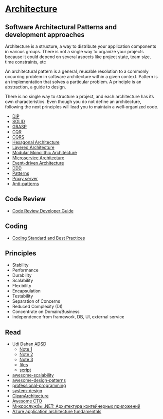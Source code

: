 # [Architecture](README.md)

## Software Architectural Patterns and development approaches

Architecture is a structure, a way to distribute your application components in various groups. There is not a single way to organize your projects because it could depend on several aspects like project state, team size, time constraints, etc

An architectural pattern is a general, reusable resolution to a commonly occurring problem in software architecture within a given context.
Pattern is an implementation that solves a particular problem. A principle is an abstraction, a guide to design.

There is no single way to structure a project, and each architecture has its own characteristics. 
Even though you do not define an architecture, following the next principles will lead you to maintain a well-organized code.

* [DIP](dip.md)
* [SOLID](solid.md)
* [GRASP](grasp.md)
* [CQR](cqs.md)
* [CQRS](cqrs.md)
* [Hexagonal Architecture](hexagonal_architecture.md)
* [Layered Architecture](layered_architecture.md)
* [Modular Monolithic Architecture](modular_monolithic_architecture.md)
* [Microservice Architecture](microservice_architecture.md)
* [Event-driven Architecture](event_driven_architecture.md)
* [DDD](ddd.md)
* [Patterns](https://github.com/kamranahmedse/design-patterns-for-humans)
* [Proxy server](proxy_server.md)
* [Anti-patterns](anti_patterns.md)

## Code Review
* [Code Review Developer Guide](code_review.md)

## Coding
* [Coding Standard and Best Practices](code_standarts.md)
  
## Principles
* Stability
* Performance
* Durability
* Scalability
* Flexibility
* Encapsulation
* Testability
* Separation of Concerns
* Reduced Complexity (DI)
* Concentrate on Domain/Business
* Independence from framework, DB, UI, external service

## Read 
* [Udi Dahan ADSD](https://coursehunter.net/course/prodvinutaya-arhitektura-raspredelennyh-sistem?lesson=1)
  * [Note 1](https://www.michalbialecki.com/2020/06/23/what-i-learned-from-2500-udi-dahan-course/)
  * [Note 2](https://hackmd.io/@pierodibello/Advanced-Distributed-System-Design)
  * [Note 3](https://gist.github.com/craigtp/05a82b51557adc278acd71b5a2b88905)
  * [files](https://disk.yandex.ru/d/ADu9XGpvTCzOCA)
  * [script](docs/adsd.sh)
* [awesome-scalability](https://github.com/binhnguyennus/awesome-scalability)
* [awesome-design-patterns](https://github.com/DovAmir/awesome-design-patterns)
* [professional-programming](https://github.com/charlax/professional-programming)
* [system-design](https://github.com/karanpratapsingh/system-design)
* [CleanArchitecture](https://github.com/ardalis/CleanArchitecture)
* [Awesome CTO](https://github.com/kuchin/awesome-cto)
* [Микрослужбы .NET: Архитектура контейнерных приложений](https://learn.microsoft.com/ru-ru/dotnet/architecture/microservices/)
* [Azure application architecture fundamentals](https://learn.microsoft.com/en-us/azure/architecture/guide/)
